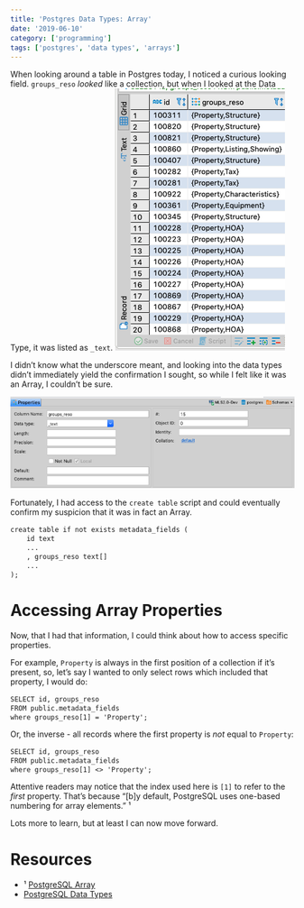 ```yaml
---
title: 'Postgres Data Types: Array'
date: '2019-06-10'
category: ['programming']
tags: ['postgres', 'data types', 'arrays']
---
```


When looking around a table in Postgres today, I noticed a curious looking field. `groups_reso` _looked_ like a collection, but when I looked at the Data Type, it was listed as `_text`.
![](./groups-reso.png)

I didn’t know what the underscore meant, and looking into the data types didn’t immediately yield the confirmation I sought, so while I felt like it was an Array, I couldn’t be sure.

![](./data-types.png)

Fortunately, I had access to the `create table` script and could eventually confirm my suspicion that it was in fact an Array.

```psql
create table if not exists metadata_fields (
    id text
    ...
    , groups_reso text[]
    ...
);
```

# Accessing Array Properties

Now, that I had that information, I could think about how to access specific properties.

For example, `Property` is always in the first position of a collection if it’s present, so, let’s say I wanted to only select rows which included that property, I would do:

```psql
SELECT id, groups_reso
FROM public.metadata_fields
where groups_reso[1] = 'Property';
```

Or, the inverse - all records where the first property is _not_ equal to `Property`:

```psql
SELECT id, groups_reso
FROM public.metadata_fields
where groups_reso[1] <> 'Property';
```

Attentive readers may notice that the index used here is `[1]` to refer to the _first_ property. That’s because “[b]y default, PostgreSQL uses one-based numbering for array elements.” ¹

Lots more to learn, but at least I can now move forward.

# Resources

- ¹ [PostgreSQL Array](http://www.postgresqltutorial.com/postgresql-array/)
- [PostgreSQL Data Types](http://www.postgresqltutorial.com/postgresql-data-types/)
